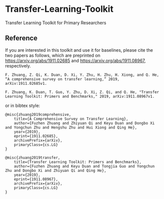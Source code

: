 # Transfer-Learning-Toolkit
Transfer Learning Toolkit for Primary Researchers

## Reference

If you are interested in this toolkit and use it for baselines, please cite the two papers as follows, which are preprinted on <https://arxiv.org/abs/1911.02685> and <https://arxiv.org/abs/1911.08967>, respectively.

```
F. Zhuang, Z. Qi, K. Duan, D. Xi, Y. Zhu, H. Zhu, H. Xiong, and Q. He, “A comprehensive survey on transfer learning,” 2019, arXiv:1911.02685v1.

F. Zhuang, K. Duan, T. Guo, Y. Zhu, D. Xi, Z. Qi, and Q. He, "Transfer Learning Toolkit: Primers and Benchmarks," 2019, arXiv:1911.08967v1.
```

or in bibtex style:

```
@misc{zhuang2019comprehensive,
    title={A Comprehensive Survey on Transfer Learning},
    author={Fuzhen Zhuang and Zhiyuan Qi and Keyu Duan and Dongbo Xi and Yongchun Zhu and Hengshu Zhu and Hui Xiong and Qing He},
    year={2019},
    eprint={1911.02685},
    archivePrefix={arXiv},
    primaryClass={cs.LG}
}

@misc{zhuang2019transfer,
    title={Transfer Learning Toolkit: Primers and Benchmarks},
    author={Fuzhen Zhuang and Keyu Duan and Tongjia Guo and Yongchun Zhu and Dongbo Xi and Zhiyuan Qi and Qing He},
    year={2019},
    eprint={1911.08967},
    archivePrefix={arXiv},
    primaryClass={cs.LG}
}


```

 